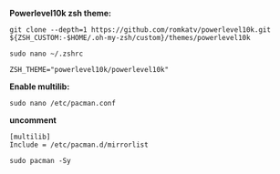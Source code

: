 **Powerlevel10k zsh theme:**
```
git clone --depth=1 https://github.com/romkatv/powerlevel10k.git ${ZSH_CUSTOM:-$HOME/.oh-my-zsh/custom}/themes/powerlevel10k
```
```
sudo nano ~/.zshrc
```
```
ZSH_THEME="powerlevel10k/powerlevel10k"
```

**Enable multilib:**
```
sudo nano /etc/pacman.conf
```
**uncomment**
```
[multilib]
Include = /etc/pacman.d/mirrorlist
```
```
sudo pacman -Sy
```
